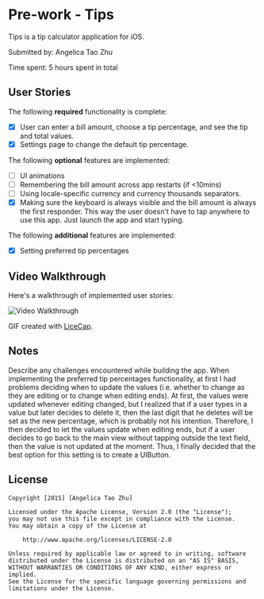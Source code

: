 # Pre-work - Tips

Tips is a tip calculator application for iOS.

Submitted by: Angelica Tao Zhu

Time spent: 5 hours spent in total

## User Stories

The following **required** functionality is complete:

* [x] User can enter a bill amount, choose a tip percentage, and see the tip and total values.
* [x] Settings page to change the default tip percentage.

The following **optional** features are implemented:
* [ ] UI animations
* [ ] Remembering the bill amount across app restarts (if <10mins)
* [ ] Using locale-specific currency and currency thousands separators.
* [x] Making sure the keyboard is always visible and the bill amount is always the first responder. This way the user doesn't have to tap anywhere to use this app. Just launch the app and start typing.

The following **additional** features are implemented:

- [x] Setting preferred tip percentages

## Video Walkthrough 

Here's a walkthrough of implemented user stories:

<img src='http://i.imgur.com/crfniHH.gif' title='Video Walkthrough' width='' alt='Video Walkthrough' />

GIF created with [LiceCap](http://www.cockos.com/licecap/).

## Notes

Describe any challenges encountered while building the app.
When implementing the preferred tip percentages functionality, at first I had problems deciding when to update the values (i.e. whether to change as they are editing or to change when editing ends). At first, the values were updated whenever editing changed, but I realized that if a user types in a value but later decides to delete it, then the last digit that he deletes will be set as the new percentage, which is probably not his intention. Therefore, I then decided to let the values update when editing ends, but if a user decides to go back to the main view without tapping outside the text field, then the value is not updated at the moment. Thus, I finally decided that the best option for this setting is to create a UIButton.

## License

    Copyright [2015] [Angelica Tao Zhu]

    Licensed under the Apache License, Version 2.0 (the "License");
    you may not use this file except in compliance with the License.
    You may obtain a copy of the License at

        http://www.apache.org/licenses/LICENSE-2.0

    Unless required by applicable law or agreed to in writing, software
    distributed under the License is distributed on an "AS IS" BASIS,
    WITHOUT WARRANTIES OR CONDITIONS OF ANY KIND, either express or implied.
    See the License for the specific language governing permissions and
    limitations under the License.
